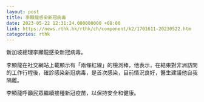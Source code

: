 ```yaml
---
layout: post
title: 李顯龍感染新冠病毒
date: 2023-05-22 12:31:24.000000000 +08:00
link: https://news.rthk.hk/rthk/ch/component/k2/1701611-20230522.htm
categories: rthk
---
```


新加坡總理李顯龍感染新冠病毒。

李顯龍在社交網站上載顯示有「兩條紅線」的檢測棒，他表示，在結束對非洲訪問的工作行程後，確診感染新冠病毒，是首次感染，目前情況良好，醫生建議他自我隔離。

李顯龍呼籲民眾繼續接種新冠疫苗，以保持安全和健康。
